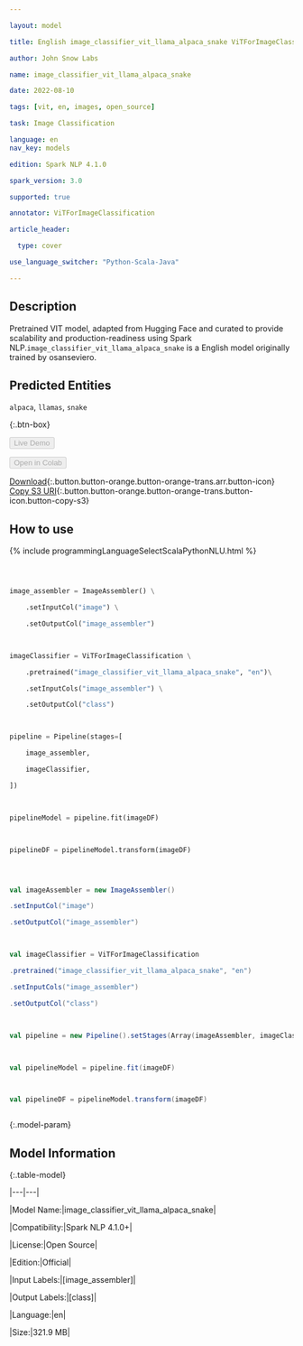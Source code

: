 ```yaml
---

layout: model

title: English image_classifier_vit_llama_alpaca_snake ViTForImageClassification from osanseviero

author: John Snow Labs

name: image_classifier_vit_llama_alpaca_snake

date: 2022-08-10

tags: [vit, en, images, open_source]

task: Image Classification

language: en
nav_key: models

edition: Spark NLP 4.1.0

spark_version: 3.0

supported: true

annotator: ViTForImageClassification

article_header:

  type: cover

use_language_switcher: "Python-Scala-Java"

---
```




## Description



Pretrained VIT  model, adapted from Hugging Face and curated to provide scalability and production-readiness using Spark NLP.`image_classifier_vit_llama_alpaca_snake` is a English model originally trained by osanseviero.


## Predicted Entities

`alpaca`, `llamas`, `snake`







{:.btn-box}

<button class="button button-orange" disabled>Live Demo</button>

<button class="button button-orange" disabled>Open in Colab</button>

[Download](https://s3.amazonaws.com/auxdata.johnsnowlabs.com/public/models/image_classifier_vit_llama_alpaca_snake_en_4.1.0_3.0_1660170191761.zip){:.button.button-orange.button-orange-trans.arr.button-icon}
[Copy S3 URI](s3://auxdata.johnsnowlabs.com/public/models/image_classifier_vit_llama_alpaca_snake_en_4.1.0_3.0_1660170191761.zip){:.button.button-orange.button-orange-trans.button-icon.button-copy-s3}



## How to use







<div class="tabs-box" markdown="1">

{% include programmingLanguageSelectScalaPythonNLU.html %}

```python



image_assembler = ImageAssembler() \

    .setInputCol("image") \

    .setOutputCol("image_assembler")



imageClassifier = ViTForImageClassification \

    .pretrained("image_classifier_vit_llama_alpaca_snake", "en")\

    .setInputCols("image_assembler") \

    .setOutputCol("class")



pipeline = Pipeline(stages=[

    image_assembler,

    imageClassifier,

])



pipelineModel = pipeline.fit(imageDF)



pipelineDF = pipelineModel.transform(imageDF)

```

```scala



val imageAssembler = new ImageAssembler()

.setInputCol("image")

.setOutputCol("image_assembler")



val imageClassifier = ViTForImageClassification

.pretrained("image_classifier_vit_llama_alpaca_snake", "en")

.setInputCols("image_assembler")

.setOutputCol("class")



val pipeline = new Pipeline().setStages(Array(imageAssembler, imageClassifier))



val pipelineModel = pipeline.fit(imageDF)



val pipelineDF = pipelineModel.transform(imageDF)



```

</div>



{:.model-param}

## Model Information



{:.table-model}

|---|---|

|Model Name:|image_classifier_vit_llama_alpaca_snake|

|Compatibility:|Spark NLP 4.1.0+|

|License:|Open Source|

|Edition:|Official|

|Input Labels:|[image_assembler]|

|Output Labels:|[class]|

|Language:|en|

|Size:|321.9 MB|

